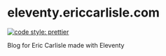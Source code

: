# eleventy.ericcarlisle.com

[![code style: prettier](https://img.shields.io/badge/code_style-prettier-ff69b4.svg?style=flat-square)](https://github.com/prettier/prettier)

Blog for Eric Carlisle made with Eleventy
